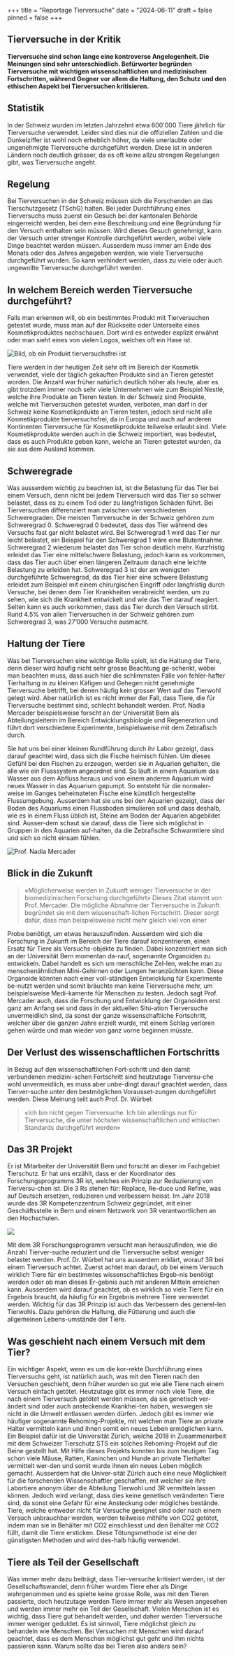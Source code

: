 +++
title = "Reportage Tierversuche"
date = "2024-06-11"
draft = false
pinned = false
+++
## Tierversuche in der Kritik

**Tierversuche sind schon lange eine kontroverse Angelegenheit. Die Meinungen sind sehr unterschiedlich. Befürworter begründen Tierversuche mit wichtigen wissenschaftlichen und medizinischen Fortschritten, während Gegner vor allem die Haltung, den Schutz und den ethischen Aspekt bei Tierversuchen kritisieren.**

## Statistik

In der Schweiz wurden im letzten Jahrzehnt etwa 600'000 Tiere jährlich für Tierversuche verwendet. Leider sind dies nur die offiziellen Zahlen und die Dunkelziffer ist wohl noch erheblich höher, da viele unerlaubte oder ungenehmigte Tierversuche durchgeführt werden. Diese ist in anderen Ländern noch deutlich grösser, da es oft keine allzu strengen Regelungen gibt, was Tierversuche angeht. 

## Regelung

Bei Tierversuchen in der Schweiz müssen sich die Forschenden an das Tierschutzgesetz (TSchG) halten. Bei jeder Durchführung eines Tierversuchs muss zuerst ein Gesuch bei der kantonalen Behörde eingerreicht werden, bei dem eine Beschreibung und eine Begründung für den Versuch enthalten sein müssen. Wird dieses Gesuch genehmigt, kann der Versuch unter strenger Kontrolle durchgeführt werden, wobei viele Dinge beachtet werden müssen. Ausserdem muss immer am Ende des Monats oder des Jahres angegeben werden, wie viele Tierversuche durchgeführt wurden. So kann verhindert werden, dass zu viele oder auch ungewollte Tierversuche durchgeführt werden. 

## In welchem Bereich werden Tierversuche durchgeführt?

Falls man erkennen will, ob ein bestimmtes Produkt mit Tierversuchen getestet wurde, muss man auf der Rückseite oder Unterseite eines Kosmetikproduktes nachschauen. Dort wird es entweder explizit erwähnt oder man sieht eines von vielen Logos, welches oft ein Hase ist.  

![Bild, ob ein Produkt tierversuchsfrei ist](bild_2024-06-11_091407675.png)

Tiere werden in der heutigen Zeit sehr oft im Bereich der Kosmetik verwendet, viele der täglich gekauften Produkte sind an Tieren getestet worden. Die Anzahl war früher natürlich deutlich höher als heute, aber es gibt trotzdem immer noch sehr viele Unternehmen wie zum Beispiel Nestlé, welche ihre Produkte an Tieren testen. In der Schweiz sind Produkte, welche mit Tierversuchen getestet wurden, verboten, man darf in der Schweiz keine Kosmetikprdukte an Tieren testen, jedoch 
sind nicht alle Kosmetikprodukte tierversuchsfrei, da in Europa und auch auf anderen Kontinenten Tierversuche für Kosmetikprodukte teilweise erlaubt sind. Viele Kosmetikprodukte werden auch in die Schweiz importiert, was bedeutet, dass es auch Produkte geben kann, welche an Tieren getestet wurden, da sie aus dem Ausland kommen.

## Schweregrade

Was ausserdem wichtig zu beachten ist, ist die Belastung für das Tier bei einem Versuch, denn nicht bei jedem Tierversuch wird das Tier so schwer belastet, dass es zu einem Tod oder zu langfristigen Schäden führt. Bei Tierversuchen differenziert man zwischen vier verschiedenen Schweregraden. Die meisten Tierversuche in der Schweiz gehören zum Schweregrad 0. Schweregrad 0 bedeutet, dass das Tier während des Versuchs fast gar nicht belastet wird. Bei Schweregrad 1 wird das Tier nur leicht belastet, ein Beispiel für den Schweregrad 1 wäre eine Blutentnahme. Schweregrad 2 wiederum belastet das Tier schon deutlich mehr. Kurzfristig erleidet das Tier eine mittelschwere Belastung, jedoch kann es vorkommen, dass das Tier auch über einen längeren Zeitraum danach eine leichte Belastung zu erleiden hat. Schweregrad 3 ist der am wenigsten durchgeführte Schweregrad, da das Tier hier eine schwere Belastung erleidet zum Beispiel mit einem chirurgischen Eingriff oder langfristig durch Versuche, bei denen dem Tier Krankheiten verabreicht werden, um zu sehen, wie sich die Krankheit entwickelt und wie das Tier darauf reagiert. Selten kann es auch vorkommen, dass das Tier durch den Versuch stirbt. Rund 
4.5% von allen Tierversuchen in der Schweiz gehören zum Schweregrad 3, was 27’000 Versuche ausmacht.

## Haltung der Tiere

Was bei Tierversuchen eine wichtige Rolle spielt, ist die Haltung der Tiere, denn dieser wird häufig nicht sehr grosse Beachtung ge-schenkt, wobei man beachten muss, dass auch hier die schlimmsten Fälle von fehler-hafter Tierhaltung in zu kleinen Käfigen und Gehegen nicht genehmigte Tierversuche betrifft, bei denen häufig kein grosser Wert auf das Tierwohl gelegt wird.
Aber natürlich ist es nicht immer der Fall, dass Tiere, die für Tierversuche bestimmt sind, schlecht behandelt werden. Prof. Nadia Mercader beispielsweise forscht an der Universität Bern als Abteilungsleiterin im Bereich Entwicklungsbiologie und Regeneration und führt dort verschiedene Experimente, beispielsweise mit dem Zebrafisch durch. 

Sie hat uns bei einer kleinen Rundführung durch ihr Labor gezeigt, dass darauf geachtet wird, dass sich die Fische heimisch fühlen. Um dieses Gefühl bei den Fischen zu erzeugen, werden sie in Aquarien gehalten, die alle wie ein Flusssystem angeordnet sind. So läuft in einem Aquarium das Wasser aus dem Abfluss heraus und von einem anderen Aquarium wird neues Wasser in das Aquarium gepumpt. So entsteht für die normaler-weise im Ganges beheimateten Fische eine künstlich hergestellte Flussumgebung.
Ausserdem hat sie uns bei den Aquarien gezeigt, dass der Boden des Aquariums einen Flussboden simulieren soll und dass deshalb, wie es in einem Fluss üblich ist, Steine am Boden der Aquarien abgebildet sind. Ausser-dem schaut sie darauf, dass die Tiere sich möglichst in Gruppen in den Aquarien auf-halten, da die Zebrafische Schwarmtiere sind und sich so nicht einsam fühlen. 

![Prof. Nadia Mercader](kopf.jpg)

## Blick in die Zukunft

> «Möglicherweise werden in Zukunft weniger Tierversuche in der biomedizinischen Forschung durchgeführt»
> Dieses Zitat stammt von Prof. Mercader. Die mögliche Abnahme der Tierversuche in Zukunft begründet sie mit dem wissenschaft-lichen Fortschritt. Dieser sorgt dafür, dass man beispielsweise nicht mehr gleich viel von einer 

Probe benötigt, um etwas herauszufinden. Ausserdem wird sich die Forschung in Zukunft im Bereich der Tiere darauf konzentrieren, einen Ersatz für Tiere als Versuchs-objekte zu finden. Dabei konzentriert man sich an der Universität Bern momentan da-rauf, sogenannte Organoiden zu entwickeln. Dabei handelt es sich um menschliche Zel-len, welche man zu menschenähnlichen Mini-Gehirnen oder Lungen heranzüchten kann. Diese Organoide könnten nach einer voll-ständigen Entwicklung für Experimente be-nutzt werden und somit bräuchte man keine Tierversuche mehr, um beispielsweise Medi-kamente für Menschen zu testen. Jedoch sagt Prof. Mercader auch, dass die Forschung und Entwicklung der Organoiden erst ganz am Anfang sei und dass in der aktuellen Situ-ation Tierversuche unvermeidlich sind, da sonst der ganze wissenschaftliche Fortschritt, welcher über die ganzen Jahre erzielt wurde, mit einem Schlag verloren gehen würde und man wieder von ganz vorne beginnen müsste.

## Der Verlust des wissenschaftlichen Fortschritts

In Bezug auf den wissenschaftlichen Fort-schritt und den damit verbundenen medizini-schen Fortschritt sind heutzutage Tierversu-che wohl unvermeidlich, es muss aber unbe-dingt darauf geachtet werden, dass Tierver-suche unter den bestmöglichen Vorausset-zungen durchgeführt werden. Diese Meinung teilt auch Prof. Dr. Würbel: 

> «Ich bin nicht gegen Tierversuche. Ich bin allerdings nur für Tierversuche, die unter höchsten wissenschaftlichen und ethischen Standards durchgeführt werden» 

## Das 3R Projekt

Er ist Mitarbeiter der Universität Bern und forscht an dieser im Fachgebiet Tierschutz. Er hat uns erzählt, dass er der Koordinator des Forschungsprogramms 3R ist, welches ein Prinzip zur Reduzierung von Tierversu-chen ist. Die 3 Rs stehen für: Replace, Re-duce und Refine, was auf Deutsch ersetzen, reduzieren und verbessern heisst. Im Jahr 2018 wurde das 3R Kompetenzzentrum Schweiz gegründet, mit einer Geschäftsstelle in Bern und einem Netzwerk von 3R verantwortlichen an den Hochschulen. 

![](hannophoto.jpg)

Mit dem 3R Forschungsprogramm versucht man herauszufinden, wie die Anzahl Tierver-suche reduziert und die Tierversuche selbst weniger belastet werden. Prof. Dr. Würbel hat uns ausserdem erklärt, worauf 3R bei einem Tierversuch achtet.  Zuerst achtet man darauf, ob bei einem Versuch wirklich Tiere für ein bestimmtes wissenschaftliches Ergeb-nis benötigt werden oder ob man dieses Er-gebnis auch mit anderen Mitteln erreichen kann. Ausserdem wird darauf geachtet, ob es wirklich so viele Tiere für ein Ergebnis braucht, da häufig für ein Ergebnis mehrere Tiere verwendet werden. Wichtig für das 3R Prinzip ist auch das Verbessern des generel-len Tierwohls. Dazu gehören die Haltung, die Fütterung und auch die allgemeinen Lebens-umstände der Tiere. 

## Was geschieht nach einem Versuch mit dem Tier?

Ein wichtiger Aspekt, wenn es um die kor-rekte Durchführung eines Tierversuchs geht, ist natürlich auch, was mit den Tieren nach den Versuchen geschieht, denn früher wurden so gut wie alle Tiere nach einem Versuch einfach getötet. Heutzutage gibt es immer noch viele Tiere, die nach einem Tierversuch getötet werden müssen, da sie genetisch ver-ändert sind oder auch ansteckende Krankhei-ten haben, weswegen sie nicht in die Umwelt entlassen werden dürfen. Jedoch gibt es immer wie häufiger sogenannte Rehoming-Projekte, mit welchen man Tiere an private Halter vermitteln kann und ihnen somit ein neues Leben ermöglichen kann. Ein Beispiel dafür ist die Universität Zürich, welche 2018 in Zusammenarbeit mit dem Schweizer Tierschutz STS ein solches Rehoming-Projekt auf die Beine gestellt hat. Mit Hilfe dieses Projekts konnten bis zum heutigen Tag schon viele Mäuse, Ratten, Kaninchen und Hunde an private Tierhalter vermittelt wer-den und somit wurde ihnen ein neues Leben möglich gemacht. Ausserdem hat die Univer-sität Zürich auch eine neue Möglichkeit für die forschenden Wissenschaftler geschaffen, mit welcher sie ihre Labortiere anonym über die Abteilung Tierwohl und 3R vermitteln lassen können. Jedoch wird verlangt, dass dies keine genetisch veränderten Tiere sind, da sonst eine Gefahr für eine Ansteckung oder mögliches bestände. 
Tiere, welche entweder nicht für Versuche geeignet sind oder nach einem Versuch unbrauchbar werden, werden teilweise mithilfe von CO2 getötet, indem man sie in Behälter mit CO2 einschliesst und den Behälter mit CO2 füllt, damit die Tiere ersticken. Diese Tötungsmethode ist eine der günstigsten Methoden und wird des-halb häufig verwendet. 

## Tiere als Teil der Gesellschaft

Was immer mehr dazu beiträgt, dass Tier-versuche kritisiert werden, ist der Gesellschaftswandel, denn früher wurden Tiere eher als Dinge wahrgenommen und es spielte keine grosse Rolle, was mit den Tieren passierte, doch heutzutage werden Tiere immer mehr als Wesen angesehen und werden immer mehr ein Teil der Gesellschaft. Vielen Menschen ist es wichtig, dass Tiere gut behandelt werden, und daher werden Tierversuche immer weniger geduldet. 
Es ist sinnvoll, Tiere möglichst gleich zu behandeln wie Menschen. Bei Versuchen mit Menschen wird darauf geachtet, dass es dem Menschen möglichst gut geht und ihm nichts passieren kann. Warum sollte das bei Tieren also anders sein?